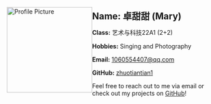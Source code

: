 <div style="display: flex; align-items: center;">
    <div style="order: 2;">
        <h2 style="margin-bottom: 10px;">Name: 卓甜甜 (Mary)</h2>
        <p><strong>Class:</strong> 艺术与科技22A1 (2+2)</p>
        <p><strong>Hobbies:</strong> Singing and Photography</p>
        <p><strong>Email:</strong> <a href="mailto:1060554407@qq.com">1060554407@qq.com</a></p>
        <p><strong>GitHub:</strong> <a href="https://zhuotiantian1.github.io/ZTT/#/README">zhuotiantian1</a></p>
        <p>Feel free to reach out to me via email or check out my projects on <a href="https://zhuotiantian1.github.io/ZTT/#/README">GitHub</a>!</p>
    </div>
    <img src="https://cdn.jsdelivr.net/gh/zhuotiantian1/Mary/img/25331716365409_.pic_hd.jpg" alt="Profile Picture" style="width: 200px; float: right; margin-left: 20px; order: 1;">
</div>
